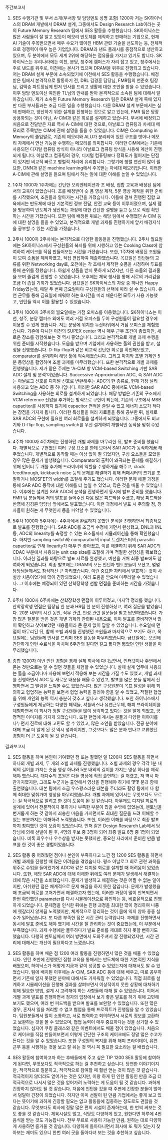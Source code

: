 주간보고서
1. SES 수행기관 및 부서 소개(부서장 및 담당멘토 성명 포함) 1200자
저는 SK하이닉스의 DRAM 개발에서 DRAM 설계, 그중에서도 Design Research Lab이라는 곳의 Future Memory Research 팀에서 SES 활동을 수행했습니다. SK하이닉스는 많은 사람들이 잘 알고 있듯이 메모리 반도체를 제작하고 판매하는 기업으로, 현재 AI 기술이 주목받으면서 매우 수요가 많아진 HBM 관련 기술을 선도하는 등, 전체적으로 경쟁력이 매우 높은 기업입니다. DRAM과 낸드 플래시를 중점적으로 생산하고 있으며, 두 분야에서 모두 세계 2위에 해당하는 점유율을 가지고 있기도 합니다. SK하이닉스는 우리나라에는 이천, 분당, 청주에 캠퍼스가 자리 잡고 있고, 청주에서는 주로 낸드를 위주로, 이천에는 본사가 있으며 DRAM을 위주로 진행되고 있습니다. 저는 DRAM 설계 부문에 소속되었기에 이천에서 SES 활동을 수행했습니다.
배정받은 팀에서 본격적으로 활동하기 전, DRL 김경훈 담당님, FMR팀의 천준호 팀장님, 김택승 파트장님께 먼저 인사를 드리고 생활에 대한 조언을 받을 수 있었습니다. 이후 담당 멘토이신 여인환 TL님의 안내를 받아 본격적으로 소속된 팀에 대해서 알아갔습니다. 제가 소속된 Future Memory Research 팀은 DRAM 설계 쪽에 있지만 다른 부서들과는 조금 다른 일을 수행했습니다. 다른 DRAM 설계 부문에서는 실제 판매하고, 양산하기 위한 설계를 진행하는 것으로 알고 있는데, FMR 팀은 당장 상용화되는 것이 아닌, A-CiM과 같은 회로를 설계하고 있습니다. 부서에 배정되고 처음으로 전달받은 자료 역시 A-CiM에 대한 것으로, 아날로그 컴퓨팅과 차세대 메모리로 주목받는 CiM에 관해 설명을 들을 수 있었습니다.
CiM은 Computing in Memory의 줄임말로, 기존의 메모리와 ALU가 분리되어 있던 구조를 벗어나 메모리 자체에서 연산 기능을 수행하는 메모리를 의미합니다. 이러한 CiM에서는 기존에 사용되던 디지털 컴퓨팅 방식이 아니라 아날로그 컴퓨팅 방식을 사용해 계산이 진행되게 됩니다. 아날로그 컴퓨팅의 경우, 디지털 컴퓨팅보다 정확도가 떨어지는 단점이 있지만 비교적 빠르고 병렬적 처리에 유리합니다. 그렇기에 행렬 연산이 많이 필요한, DNN과 같은 machine learning에서 주목받는 차세대 메모리입니다. 이러한 A-CiM에 관해 설명을 들으며 팀에서 하는 일에 대한 이해를 높일 수 있었습니다.

2. 1주차 1000자
1주차에는 간단한 오리엔테이션과 조 배정, 집합 교육과 배정된 팀에서의 교육이 있었습니다. 조를 배정받아 숏 폼 영상 제작, 5분 영상 제작을 위한 준비를 시작했으며, 조원들과 알아가는 시간을 가졌습니다. 이틀에 걸쳐 진행된 집합 교육에서는 반도체에 대한 기본적인 정보 전달, 안전 교육 등이 이루어졌으며, 실제 팹을 방문하여 반도체가 생산되는 과정에 대한 간단한 설명을 듣고 눈으로 직접 확인하는 시간을 가졌습니다. 또한 팀에 배정된 뒤로는 해당 팀에서 수행했던 A-CiM 등에 대한 설명을 들을 수 있었고, 본격적으로 개별 과제를 진행하기에 앞서 배경지식을 공부할 수 있는 시간을 가졌습니다.

3. 2주차 1000자
2주차에는 본격적으로 다양한 활동들을 진행했습니다. 2주차 월요일에는 SK하이닉스에서 구성원들의 복지를 위해 시행하고 있는 Cooking Class에 참여하여 케이크를 직접 만들어보는 시간을 가졌습니다. 또한, 1주차에 배정된 조원들이 모여 숏폼을 제작하였고, 직접 편집하여 제출하였습니다. 목요일은 인턴들의 교류를 위한 Networking day로, 오전에는 각 조에서 제작한 숏폼을 시청하며 투표를 통해 순위를 정했습니다. 아쉽게 상품을 받지 못하게 되었지만, 다른 조들의 결과물을 보며 즐겁게 진행할 수 있었습니다. 오후에는 체육 행사를 통해 서로의 거리감을 조금 더 좁힐 기회가 있었습니다. 금요일은 SK하이닉스의 자랑 중 하나인 Happy Friday였는데, 매달 두 번째 금요일마다 구성원들의 선택에 따라 쉴 수 있습니다. 유연 근무를 통해 금요일에 채워야 하는 8시간을 미리 채운다면 모두가 사용 가능했고, 인턴들 역시 이를 활용할 수 있었습니다.

4. 3주차 1000자
3주차의 월요일에는 거점 오피스를 이용했습니다. SK하이닉스는 이천, 청주, 분당 캠퍼스 외에도 여러 거점 오피스를 두어 구성원들이 필요할 경우에 이용할 수 있게 했습니다. 저는 분당에 위치한 두산타워에서 거점 오피스를 체험했습니다. 기존에 다니던 이천의 SUPEX center 역시 매우 근무 조건이 좋았지만, 새로운 장소를 경험해보는 것 역시 좋았습니다. 그리고 본격적으로 개별 과제 수행을 위한 준비를 시작했습니다. 도움을 받으며 기업에서 사용하는 툴의 권한을 받고, 설정을 진행했습니다. D-flip-flop과 같은 비교적 간단한 회로를 확인해보았고, comparator를 설계하며 해당 툴에 익숙해졌습니다. 그리고 마지막 조별 과제인 5분 동영상을 촬영하며 조별 과제를 마무리했습니다. 또한 본격적으로 개별 과제를 진행했습니다.
제가 맡은 주제는 ‘A-CiM 향 VCM-based Switching 기반 SAR ADC 설계 및 분석’이었습니다. Successive-Approximation ADC, 즉 SAR ADC는 아날로그 신호를 디지털 신호로 변환해주는 ADC의 한 종류로, 현재 가장 널리 사용되고 있는 ADC 중 하나입니다. 이러한 SAR ADC 중에서도 VCM-based Switching을 사용하는 회로를 설계하게 되었습니다. 해당 방법은 기존의 구조에서 VCM reference 전압을 추가하는 방식으로 구현이 되는데, 기존의 구조에서 MSB capacitor를 사용하지 않기에 capacitor 면적을 줄일 수 있고 에너지 소모가 적다는 장점을 가지게 됩니다. 이러한 특성들을 여러 자료들을 통해 공부한 뒤, 실제로 SAR ADC의 구현에 필요한 여러 회로들을 설계하게 되었습니다. 그중에서도 비교기와 D-flip-flop, sampling switch를 우선 설계하여 개별적인 동작을 맞춰 주었습니다.

5. 4주차 1000자
4주차에는 진행하던 개별 과제를 마무리한 뒤, 발표 준비를 했습니다. 개별적으로 구현했던 여러 구성 요소를 한데 모아서 SAR ADC가 동작하게끔 해주었습니다. 개별적으로 동작할 때는 이상 없이 잘 되었지만, 구성 요소들을 모았을 경우 많은 문제가 발생했습니다. Comparator의 출력이 왜곡되는 문제를 해결하기 위해 인버터 두 개를 추가해 드라이버의 역할을 수행하게끔 해주고, clock feedthrough, kickback noise 등의 문제를 해결하기 위해 커패시터의 크기를 조절하거나 MOSFET의 width를 조절해 주기도 했습니다. 이러한 문제 해결 과정을 통해 SAR ADC 동작에 대한 이해를 더 높일 수 있었고, 많은 것을 배울 수 있었습니다. 이후에는 설계한 SAR ADC의 분석을 진행하면서 동시에 발표 준비를 했습니다. FMR 팀 분들께서 저의 발표를 들어주신 다음 많은 피드백을 주셨고, 해당 피드백을 반영해 김경훈 담당님 앞에서도 발표했습니다. 이런 과정에서 발표 시 주의할 점, 청자들이 원하는 게 무엇인지 등을 파악할 수 있었습니다.

6. 5주차 1000자
5주차에는 4주차에서 완료하지 못했던 분석을 진행하면서 최종적으로 발표를 진행했습니다. SAR ADC를 조금씩 수정해 가면서 완성했고, DNL과 INL 등, ADC의 linearity를 측정할 수 있는 요소들까지 시뮬레이션을 통해 확인했습니다. 하지만 sampling switch와 comparator의 input 트랜지스터의 parasitic capacitor로 인해 linearity가 매우 안 좋아졌고, 이를 해결하기 위해 SAR ADC의 CDAC 부분에서 사용되는 unit cap size를 조절해 가며 적절한 선형성을 확보했습니다.
이러한 결과를 바탕으로 발표 자료를 완성했고, 예선을 거쳐 최종 발표에도 참여하게 되었습니다. 최종 발표에는 DRAM의 모든 인턴과 멘토분들이 오셨고, 몇몇 담당님들께서도 참석하신 큰 자리였습니다. 이런 중요한 자리에서 발표하는 것이 사실상 처음이었기에 많이 긴장되었으나, 여러 도움을 받으며 마무리할 수 있었습니다. 그 이후에는 예정되어 있던 산학장학생 선발 면접을 준비하는 시간을 가졌습니다.

7. 6주차 1000자
6주차에는 산학장학생 면접이 이루어졌고, 마지막 정리를 했습니다. 산학장학생 면접은 팀장님 한 분과 HR팀 한 분이 진행하셨고, 여러 질문을 받았습니다. 20분 내외의 시간 동안, 직무 관련, 인성 관련 질문들을 받고 답변하였습니다. 가장 많은 질문을 받은 것은 개별 과제와 관련된 내용으로, 이미 발표를 준비하면서 많이 확인하고 찾아보았던 내용들이라 큰 문제 없이 답할 수 있었습니다. 수요일에 면접이 마무리된 뒤, 함께 조별 과제를 진행했던 조원들과 마지막으로 보기도 하고, 목요일에는 팀원들께 인사를 드리며 SES 활동을 마무리했습니다.
금요일에는 오전에 간단하게 인턴 수료식을 마치며 6주간의 길다면 길고 짧다면 짧았던 인턴 생활을 마무리했습니다.

8. 종합 1200자
이번 인턴 경험을 통해 실제 회사에 다녀보면서, 인터넷이나 주변에서 듣는 것만으로는 알 수 없던 것들을 체험할 수 있었습니다. 실제 설계 업무에 사용되는 툴을 조금이나마 사용해 보면서 적응해 보는 시간을 가질 수도 있었고, 개별 과제를 진행하면서 ADC 등 새로운 내용을 배울 수 있었고, 발표를 많은 분들 앞에서 진행하면서 그 떨림을 느껴볼 수도 있었습니다. 많은 구성원분이 목표 달성을 위해 회의하고 협업하는 능력을 보면서 협업 능력을 길러야 함을 알 수 있었고, 적절한 협업을 위해 개인의 능력 역시 충분히 갖추고 싶다고 생각했습니다.
또한 하이닉스에서 구성원들에게 제공하는 다양한 혜택들, 셔틀버스나 유연근무제, 해피 프라이데이를 체험하면서 이 회사가 정말 구성원들을 많이 생각하고 있다는 것을 알게 되었고, 긍정적인 이미지를 가지게 되었습니다. 또한 현업에 계시는 분들과 다양한 이야기를 나누면서 진로에 대해 고민도 할 수 있었고, 많은 조언을 받았습니다. 전공 분야에 대해 조금 더 알게 된 것 역시 성과이지만, 그것보다도 많은 분과 만나고 교류했던 경험이 더 큰 도움이 될 것 같습니다.

결과보고서
1. SES 활동을 하며 본인이 기여했던 점 또는 잘했던 일 1200자
SES 활동을 하면서 하나의 개별 과제, 두 개의 조별 과제를 진행했습니다. 조별 과제의 경우 각각 1분 내외의 길이를 가지는 숏폼 영상 하나와 5분 내외의 길이를 가지는 영상 하나를 제작해야 했습니다. 대다수의 조원은 다들 영상에 직접 출연하는 걸 꺼렸고, 저 역시 마찬가지였지만, 그래도 누군가는 출연해서 영상을 진행해야 하기에 몇몇 분과 함께 출연했습니다. 대본 팀에서 조금 우스꽝스러운 대본을 주더라도 촬영 팀에서 다 함께 최대한 맞춰가며 영상을 마무리했습니다.
개별 과제에 있어서는 무엇보다도 모르는 걸 적극적으로 알려고 한 것이 도움이 된 것 같습니다. 아무래도 디지털 회로의 설계에 있어서 전문적이지 못하거나 부족한 부분이 많을 수밖에 없었는데, 멘토님을 번거롭게 하는 것 같아서 죄송한 마음을 가지면서도 최대한 질문을 드려 이해할 수 있는 부분까지는 이해하려 노력했습니다. 또한, 이러한 이해를 바탕으로 최종 발표까지 참여했던 것이 보람이 있었습니다. 먼저 같은 Design Research Lab에서 담당님에 의해 선발이 된 후, 4명의 후보 중 3명이 되어 최종 발표 6명 중 1명이 되었습니다. 비록 최우수나 우수상을 받지는 못했지만, 중요한 자리에서 준비한 만큼 발표를 한 것이 좋은 경험이었습니다.

2. SES 활동 중 어려웠던 점이나 본인이 부족하다고 느낀 점 1200
SES 활동을 하면서 개별 과제를 진행할 때 많은 어려움을 겪었습니다. 평소 아날로그 회로 관련 과목들 위주로 수업을 들어왔기에 ADC와 같은 디지털 회로를 설계할 때 어려움이 있었습니다. 또한, 해당 SAR ADC에 대해 이해한 뒤에도 여러 문제가 발생해서 해결하는 데에 많은 시간을 소비했습니다. 문제가 발생하고 해결하는 것은 어쩔 수 없는 일이지만, 아쉬웠던 점은 체계적으로 문제 해결을 하지 못한 점입니다. 문제가 발생했을 때 조금씩 회로를 고쳐가면서 해결하고자 했는데, 이러한 과정이 많이 반복되면서 한번 확인했던 parameter를 다시 시뮬레이션으로 확인하는 등, 비효율적으로 진행하게 되었습니다. 문제점을 인식한 뒤에는 진행 과정을 최대한 많이 정리하여 나중에 헷갈리지 않게끔 노력했지만, 체계적으로 정리하는 것이 몸에 익지 않아 종종 실수가 일어났습니다.
또 다른 부족한 점은 시간 관리 능력입니다. 과제를 진행하면서 동시에 발표 준비도 해야 했기에 시간을 잘 관리하는 것이 중요했는데, 이 부분에서 부족했습니다. 과제 수행에만 몰두하다가 발표 준비를 제대로 하지 못할 뻔하기도 했습니다. 다행히 멘토님께서 여러 방면에서 도와주셔서 잘 진행되었지만, 시간 관리에 대해서는 개선이 필요하다고 느꼈습니다.

3. SES 활동을 하며 배운 점 1200
여러 활동을 진행하면서 많은 것을 배울 수 있었습니다. 인턴 초반에 진행했던 집합 교육을 통해서는 반도체에 대한 기본적인 지식을 배웠으며, 하이닉스가 어떻게 지금과 같이 성공할 수 있었는지에 대해서도 알 수 있었습니다. 팀에 배치된 이후에는 A-CiM, SAR ADC 등에 대해 배우고, 따로 공부하면서 기존에 알지 못했던 분야에 대해서도 가까워질 수 있었습니다.
직접 회로를 설계하고 시뮬레이션을 진행해 결과를 살펴보면서 이상적이지 못한 상황에 대처하기 위해 필요한 방법, 설계 시 고려해야 하는 사항들에 대해 알 수 있었습니다. 이어서 개별 과제 발표를 진행하면서 청자의 입장에서 보기 좋은 발표를 하기 위해 고민해 보기도 했으며, 여러 번 피드백을 받으며 발표를 보완할 수 있었습니다. 또한 많은 경우, 혼자서 일을 처리할 수 없고 협업을 통해 프로젝트가 진행됨을 알 수 있었습니다. 팀원분들께서 많이 소통하고, 서로 협력하고 회의하면서 서로의 정보를 교환하고 보완하는 것을 볼 수 있었으며, 협업 능력이 매우 중요하다는 것을 상기할 수 있었습니다.
심지어 쿠킹 클래스와 같은 이벤트에서도 배울 점이 있었습니다. 처음으로 케이크를 직접 만들어보면서 이렇게 간단한 구조의 케이크에도 정말 많은 수고가 든다는 것을 알 수 있었습니다. 또한 구성원의 복지를 위해 해피 프라이데이, 유연 근무 등을 시행하는 것을 보고 잘 쉬는 것 역시 꼭 필요한 요소라는 걸 배웠습니다.

4. SES 활동에 참여하고자 하는 후배들에게 주고 싶은 TIP 1200
SES 활동에 참여하게 된다면, 무엇보다도 적극적으로 하는 걸 추천하고 싶습니다. 당연한 이야기이지만, 적극적으로 질문하고, 적극적으로 참여할 때 훨씬 얻는 것이 많은 것 같습니다. 적극적이지 않더라도 얻어가는 것은 있지만, 이왕 하게 된 인턴 활동인 만큼 조금 더 적극적으로 나서서 많은 것을 얻어가려 노력하는 게 도움이 될 것 같습니다.
과하게 긴장하지 않아도 될 것 같습니다. 처음에 인턴을 갔을 때 주변에 긴장한 분들이 많아서 덩달아 긴장이 되었습니다. 하지만 이미 선발이 된 만큼 기업에서는 좋게 보고 있다는 뜻이기에 과하게 긴장할 필요는 없고 활동들에 집중하는 정도로도 괜찮을 것 같습니다.
무엇보다도 회사에 정말 많은 편의 시설이 존재하는데, 한 번씩 써보는 것도 좋을 것 같습니다. 체육시설도 많고, 식당도 다양하게 있고, 원한다면 하루에 4번 음식을 받는 것도 가능합니다. 전부 무료로 사용이 가능한 만큼, 원하는 대로 다양하게 사용하면 즐거울 것 같습니다. 다양하게 돌아다니면서 회사에 또 뭐가 있는지 찾아보는 재미도 있으니 한번 여러 곳을 돌아다녀 보는 것을 추천하고 싶습니다.
